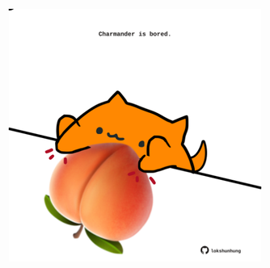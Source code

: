 <!-- built at 03/07/2022, 17:02:18 UTC -->
<p align="center">
  <img width="500" height="500" src="./ReadmeImage.svg">
</p>

